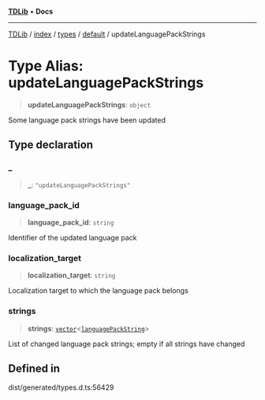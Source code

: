 [**TDLib**](../../../../../../README.md) • **Docs**

***

[TDLib](../../../../../../modules.md) / [index](../../../../../README.md) / [types](../../../README.md) / [default](../README.md) / updateLanguagePackStrings

# Type Alias: updateLanguagePackStrings

> **updateLanguagePackStrings**: `object`

Some language pack strings have been updated

## Type declaration

### \_

> **\_**: `"updateLanguagePackStrings"`

### language\_pack\_id

> **language\_pack\_id**: `string`

Identifier of the updated language pack

### localization\_target

> **localization\_target**: `string`

Localization target to which the language pack belongs

### strings

> **strings**: [`vector`](vector.md)\<[`languagePackString`](languagePackString-1.md)\>

List of changed language pack strings; empty if all strings have changed

## Defined in

dist/generated/types.d.ts:56429
